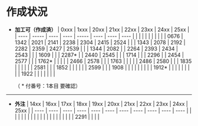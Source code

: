 # 作成状況

- **加工可（作成済）**
  | 0xxx | 1xxx  | 20xx | 21xx | 22xx  | 23xx | 24xx | 25xx |
  | ---- | ----- | ---- | ---- | ----- | ---- | ---- | ---- |
  |      |       |      |      |       |      |      |      |
  | 0676 | 1342  | 2021 | 2141 | 2238  | 2304 | 2415 | 2524 |
  |      | 1343  | 2078 | 2192 | 2282  | 2359 | 2427 | 2539 |
  |      | 1344  | 2082 |      | 2264  | 2393 | 2434 | 2543 |
  |      | 1609  |      |      | 2287* |      | 2440 | 2545 |
  |      | 1714  |      |      | 2296  |      | 2454 | 2577 |
  |      | 1762* |      |      |       |      | 2466 | 2578 |
  |      | 1763  |      |      |       |      | 2486 | 2580 |
  |      | 1835  |      |      |       |      |      | 2581 |
  |      | 1852  |      |      |       |      |      | 2599 |
  |      | 1908  |      |      |       |      |      |      |
  |      | 1912* |      |      |       |      |      |      |
  |      | 1922  |      |      |       |      |      |      |

  （ * 付番号：1本目 要確認）

---

- **外注**
  | 14xx | 16xx | 17xx | 18xx | 19xx | 20xx | 21xx | 22xx | 23xx | 24xx | 25xx |
  | ---- | ---- | ---- | ---- | ---- | ---- | ---- | ---- | ---- | ---- | ---- |
  |      |      |      |      |      |      |      |      |      |      |      |
  |      |      |      |      |      |      |      | 2291 |      |      |      |
